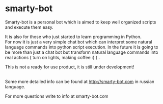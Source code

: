 smarty-bot
==========

Smarty-bot is a personal bot which is aimed to keep well organized scripts and execute them easy.

It is also for those who just started to learn programming in Python.<br>
For now it is just a very simple chat bot which can interpret some natural language commands into python script execution.
In the future it is going to be more than just a chat bot but transform natural language commands into real actions ( turn on lights, making coffee :) ) . <br>

This is not a ready for use product, it is still under development!<br><br>


Some more detailed info can be found at http://smarty-bot.com in russian language.<br>

For more questions write to info at smarty-bot.com
